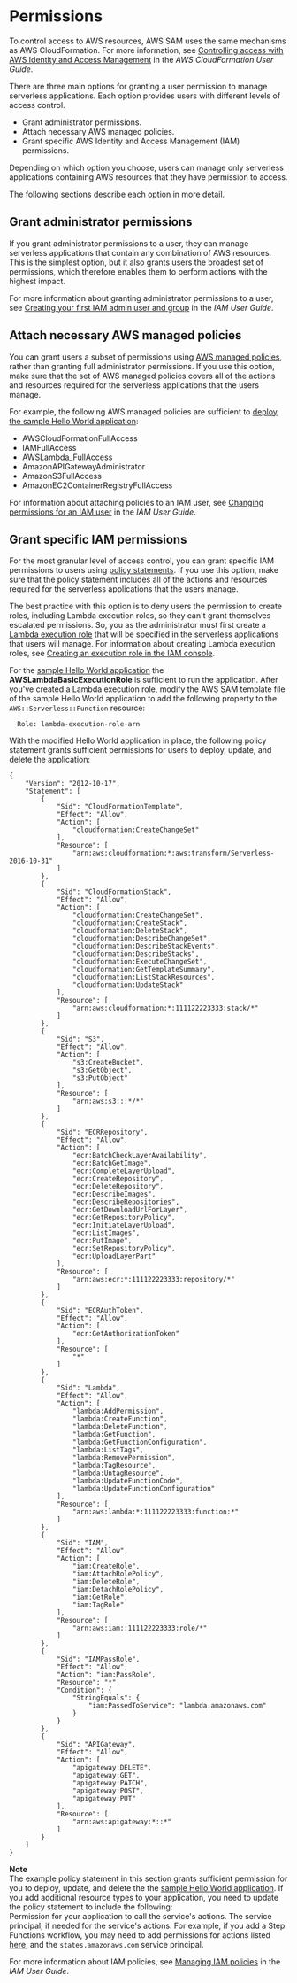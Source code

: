 # Permissions<a name="sam-permissions"></a>

To control access to AWS resources, AWS SAM uses the same mechanisms as AWS CloudFormation\. For more information, see [Controlling access with AWS Identity and Access Management](https://docs.aws.amazon.com/AWSCloudFormation/latest/UserGuide/using-iam-template.html) in the *AWS CloudFormation User Guide*\.

There are three main options for granting a user permission to manage serverless applications\. Each option provides users with different levels of access control\.
+ Grant administrator permissions\.
+ Attach necessary AWS managed policies\.
+ Grant specific AWS Identity and Access Management \(IAM\) permissions\.

Depending on which option you choose, users can manage only serverless applications containing AWS resources that they have permission to access\.

The following sections describe each option in more detail\.

## Grant administrator permissions<a name="sam-permissions-admin"></a>

If you grant administrator permissions to a user, they can manage serverless applications that contain any combination of AWS resources\. This is the simplest option, but it also grants users the broadest set of permissions, which therefore enables them to perform actions with the highest impact\.

For more information about granting administrator permissions to a user, see [Creating your first IAM admin user and group](https://docs.aws.amazon.com/IAM/latest/UserGuide/getting-started_create-admin-group.html) in the *IAM User Guide*\.

## Attach necessary AWS managed policies<a name="sam-permissions-managed-policies"></a>

You can grant users a subset of permissions using [AWS managed policies](https://docs.aws.amazon.com/IAM/latest/UserGuide/access_policies_managed-vs-inline.html#aws-managed-policies), rather than granting full administrator permissions\. If you use this option, make sure that the set of AWS managed policies covers all of the actions and resources required for the serverless applications that the users manage\.

For example, the following AWS managed policies are sufficient to [deploy the sample Hello World application](serverless-getting-started-hello-world.md):
+ AWSCloudFormationFullAccess
+ IAMFullAccess
+ AWSLambda\_FullAccess
+ AmazonAPIGatewayAdministrator
+ AmazonS3FullAccess
+ AmazonEC2ContainerRegistryFullAccess

 For information about attaching policies to an IAM user, see [Changing permissions for an IAM user](https://docs.aws.amazon.com/IAM/latest/UserGuide/id_users_change-permissions.html) in the *IAM User Guide*\.

## Grant specific IAM permissions<a name="sam-permissions-policy-statement"></a>

For the most granular level of access control, you can grant specific IAM permissions to users using [policy statements](https://docs.aws.amazon.com/IAM/latest/UserGuide/reference_policies_elements_statement.html)\. If you use this option, make sure that the policy statement includes all of the actions and resources required for the serverless applications that the users manage\.

The best practice with this option is to deny users the permission to create roles, including Lambda execution roles, so they can't grant themselves escalated permissions\. So, you as the administrator must first create a [Lambda execution role](https://docs.aws.amazon.com/lambda/latest/dg/lambda-intro-execution-role.html) that will be specified in the serverless applications that users will manage\. For information about creating Lambda execution roles, see [Creating an execution role in the IAM console](https://docs.aws.amazon.com/lambda/latest/dg/lambda-intro-execution-role.html#permissions-executionrole-console)\.

For the [sample Hello World application](serverless-getting-started-hello-world.md) the **AWSLambdaBasicExecutionRole** is sufficient to run the application\. After you've created a Lambda execution role, modify the AWS SAM template file of the sample Hello World application to add the following property to the `AWS::Serverless::Function` resource:

```
  Role: lambda-execution-role-arn
```

With the modified Hello World application in place, the following policy statement grants sufficient permissions for users to deploy, update, and delete the application:

```
{
    "Version": "2012-10-17",
    "Statement": [
        {
            "Sid": "CloudFormationTemplate",
            "Effect": "Allow",
            "Action": [
                "cloudformation:CreateChangeSet"
            ],
            "Resource": [
                "arn:aws:cloudformation:*:aws:transform/Serverless-2016-10-31"
            ]
        },
        {
            "Sid": "CloudFormationStack",
            "Effect": "Allow",
            "Action": [
                "cloudformation:CreateChangeSet",
                "cloudformation:CreateStack",
                "cloudformation:DeleteStack",
                "cloudformation:DescribeChangeSet",
                "cloudformation:DescribeStackEvents",
                "cloudformation:DescribeStacks",
                "cloudformation:ExecuteChangeSet",
                "cloudformation:GetTemplateSummary",
                "cloudformation:ListStackResources",
                "cloudformation:UpdateStack"
            ],
            "Resource": [
                "arn:aws:cloudformation:*:111122223333:stack/*"
            ]
        },
        {
            "Sid": "S3",
            "Effect": "Allow",
            "Action": [
                "s3:CreateBucket",
                "s3:GetObject",
                "s3:PutObject"
            ],
            "Resource": [
                "arn:aws:s3:::*/*"
            ]
        },
        {
            "Sid": "ECRRepository",
            "Effect": "Allow",
            "Action": [
                "ecr:BatchCheckLayerAvailability",
                "ecr:BatchGetImage",
                "ecr:CompleteLayerUpload",
                "ecr:CreateRepository",
                "ecr:DeleteRepository",
                "ecr:DescribeImages",
                "ecr:DescribeRepositories",
                "ecr:GetDownloadUrlForLayer",
                "ecr:GetRepositoryPolicy",
                "ecr:InitiateLayerUpload",
                "ecr:ListImages",
                "ecr:PutImage",
                "ecr:SetRepositoryPolicy",
                "ecr:UploadLayerPart"
            ],
            "Resource": [
                "arn:aws:ecr:*:111122223333:repository/*"
            ]
        },
        {
            "Sid": "ECRAuthToken",
            "Effect": "Allow",
            "Action": [
                "ecr:GetAuthorizationToken"
            ],
            "Resource": [
                "*"
            ]
        },
        {
            "Sid": "Lambda",
            "Effect": "Allow",
            "Action": [
                "lambda:AddPermission",
                "lambda:CreateFunction",
                "lambda:DeleteFunction",
                "lambda:GetFunction",
                "lambda:GetFunctionConfiguration",
                "lambda:ListTags",
                "lambda:RemovePermission",
                "lambda:TagResource",
                "lambda:UntagResource",
                "lambda:UpdateFunctionCode",
                "lambda:UpdateFunctionConfiguration"
            ],
            "Resource": [
                "arn:aws:lambda:*:111122223333:function:*"
            ]
        },
        {
            "Sid": "IAM",
            "Effect": "Allow",
            "Action": [
                "iam:CreateRole",
                "iam:AttachRolePolicy",
                "iam:DeleteRole",
                "iam:DetachRolePolicy",
                "iam:GetRole",
                "iam:TagRole"
            ],
            "Resource": [
                "arn:aws:iam::111122223333:role/*"
            ]
        },
        {
            "Sid": "IAMPassRole",
            "Effect": "Allow",
            "Action": "iam:PassRole",
            "Resource": "*",
            "Condition": {
                "StringEquals": {
                    "iam:PassedToService": "lambda.amazonaws.com"
                }
            }
        },
        {
            "Sid": "APIGateway",
            "Effect": "Allow",
            "Action": [
                "apigateway:DELETE",
                "apigateway:GET",
                "apigateway:PATCH",
                "apigateway:POST",
                "apigateway:PUT"
            ],
            "Resource": [
                "arn:aws:apigateway:*::*"
            ]
        }
    ]
}
```

**Note**  
The example policy statement in this section grants sufficient permission for you to deploy, update, and delete the the [sample Hello World application](serverless-getting-started-hello-world.md)\. If you add additional resource types to your application, you need to update the policy statement to include the following:  
Permission for your application to call the service's actions\.
The service principal, if needed for the service's actions\.
For example, if you add a Step Functions workflow, you may need to add permissions for actions listed [here](https://docs.aws.amazon.com/service-authorization/latest/reference/list_awsstepfunctions.html#awsstepfunctions-actions-as-permissions), and the `states.amazonaws.com` service principal\.

For more information about IAM policies, see [Managing IAM policies](https://docs.aws.amazon.com/IAM/latest/UserGuide/access_policies_manage.html) in the *IAM User Guide*\.